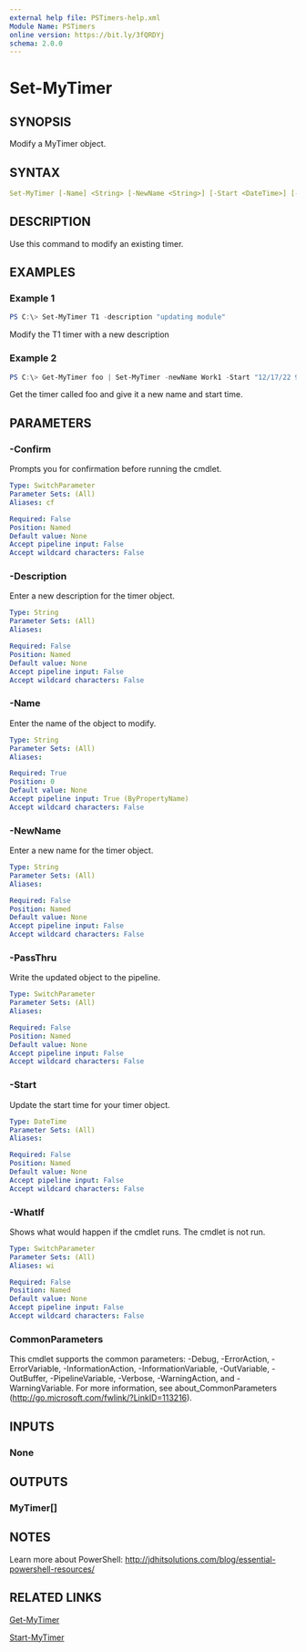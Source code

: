 ```yaml
---
external help file: PSTimers-help.xml
Module Name: PSTimers
online version: https://bit.ly/3fQRDYj
schema: 2.0.0
---
```


# Set-MyTimer

## SYNOPSIS

Modify a MyTimer object.

## SYNTAX

```yaml
Set-MyTimer [-Name] <String> [-NewName <String>] [-Start <DateTime>] [-Description <String>] [-PassThru] [-WhatIf] [-Confirm] [<CommonParameters>]
```

## DESCRIPTION

Use this command to modify an existing timer.

## EXAMPLES

### Example 1

```powershell
PS C:\> Set-MyTimer T1 -description "updating module"
```

Modify the T1 timer with a new description

### Example 2

```powershell
PS C:\> Get-MyTimer foo | Set-MyTimer -newName Work1 -Start "12/17/22 9:00AM"
```

Get the timer called foo and give it a new name and start time.

## PARAMETERS

### -Confirm

Prompts you for confirmation before running the cmdlet.

```yaml
Type: SwitchParameter
Parameter Sets: (All)
Aliases: cf

Required: False
Position: Named
Default value: None
Accept pipeline input: False
Accept wildcard characters: False
```

### -Description

Enter a new description for the timer object.

```yaml
Type: String
Parameter Sets: (All)
Aliases:

Required: False
Position: Named
Default value: None
Accept pipeline input: False
Accept wildcard characters: False
```

### -Name

Enter the name of the object to modify.

```yaml
Type: String
Parameter Sets: (All)
Aliases:

Required: True
Position: 0
Default value: None
Accept pipeline input: True (ByPropertyName)
Accept wildcard characters: False
```

### -NewName

Enter a new name for the timer object.

```yaml
Type: String
Parameter Sets: (All)
Aliases:

Required: False
Position: Named
Default value: None
Accept pipeline input: False
Accept wildcard characters: False
```

### -PassThru

Write the updated object to the pipeline.

```yaml
Type: SwitchParameter
Parameter Sets: (All)
Aliases:

Required: False
Position: Named
Default value: None
Accept pipeline input: False
Accept wildcard characters: False
```

### -Start

Update the start time for your timer object.

```yaml
Type: DateTime
Parameter Sets: (All)
Aliases:

Required: False
Position: Named
Default value: None
Accept pipeline input: False
Accept wildcard characters: False
```

### -WhatIf

Shows what would happen if the cmdlet runs. The cmdlet is not run.

```yaml
Type: SwitchParameter
Parameter Sets: (All)
Aliases: wi

Required: False
Position: Named
Default value: None
Accept pipeline input: False
Accept wildcard characters: False
```

### CommonParameters

This cmdlet supports the common parameters: -Debug, -ErrorAction, -ErrorVariable, -InformationAction, -InformationVariable, -OutVariable, -OutBuffer, -PipelineVariable, -Verbose, -WarningAction, and -WarningVariable. For more information, see about_CommonParameters (http://go.microsoft.com/fwlink/?LinkID=113216).

## INPUTS

### None

## OUTPUTS

### MyTimer[]

## NOTES

Learn more about PowerShell: http://jdhitsolutions.com/blog/essential-powershell-resources/

## RELATED LINKS

[Get-MyTimer](Get-MyTimer.md)

[Start-MyTimer](Start-MyTimer.md)
